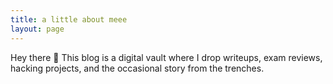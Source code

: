 ```yaml
---
title: a little about meee
layout: page
---
```


Hey there 👋
This blog is a digital vault where I drop writeups, exam reviews, hacking projects, and the occasional story from the trenches.